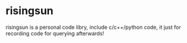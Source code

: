 risingsun
=========

risingsun is a personal code libry, include c/c++/python code, it just for recording code for querying afterwards!